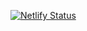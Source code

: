 [![Netlify Status](https://api.netlify.com/api/v1/badges/2593eb9b-7f06-4e36-9448-4dc144245ba1/deploy-status)](https://app.netlify.com/sites/nostr-army-knife/deploys)

